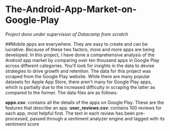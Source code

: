 # The-Android-App-Market-on-Google-Play
*Project done under supervision of Datacamp from scratch*

##Mobile apps are everywhere. They are easy to create and can be lucrative. Because of these two factors, more and more apps are being developed. In this project, I have done a comprehensive analysis of the Android app market by comparing over ten thousand apps in Google Play across different categories. You'll look for insights in the data to devise strategies to drive growth and retention. The data for this project was scraped from the Google Play website. While there are many popular datasets for Apple App Store, there aren't many for Google Play apps, which is partially due to the increased difficulty in scraping the latter as compared to the former. The data files are as follows:

**apps.csv**: contains all the details of the apps on Google Play. These are the features that describe an app.
**user_reviews.csv**: contains 100 reviews for each app, most helpful first. The text in each review has been pre-processed, passed through a sentiment analyzer engine and tagged with its sentiment score
